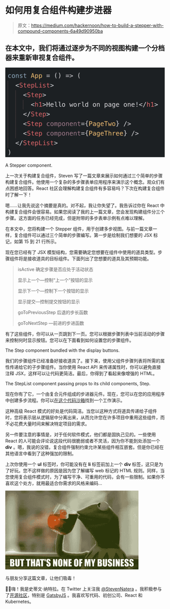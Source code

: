 # 如何用复合组件构建步进器

> 原文：<https://medium.com/hackernoon/how-to-build-a-stepper-with-compound-components-6a49d90950ba>

## 在本文中，我们将通过逐步为不同的视图构建一个分档器来重新审视复合组件。

![](img/71cf815bbae2750266034a7d8a81bc1c.png)

A Stepper component.

上一次关于构建复合组件，Steven 写了一篇文章来展示如何通过三个简单的步骤构建复合组件。他使用一个复杂的多步骤表单应用程序来演示这个概念。观众们有点困惑地回答。React 社区会理解构建复合组件有多容易吗？下次在构建复合组件时了解一下！

嗯……让我先说这个摘要是真的。对不起，我让你失望了。我告诉过你在 React 中构建复合组件会很容易。如果您阅读了我的上一篇文章，您会发现构建组件分三个步骤。这方面的任务已经完成，但是附带的多步表单示例有点难以理解。

在本文中，您将构建一个 Stepper 组件，用于创建多步视图。与前一篇文章一样，复合组件可以通过三个简单的步骤编写。第一步是绘制我们想要的 JSX 标记，如第 15 到 21 行所示。

现在您已经有了 JSX 模型结构，您需要确定您想要在组件中使用的道具类型。步骤组件将是接收道具的目标组件。下面列出了您想要的道具及其预期功能。

> isActive 确定步骤是否应处于活动状态
> 
> 显示上一个—控制“上一个”按钮的显示
> 
> 显示下一个—控制下一个按钮的显示
> 
> 显示提交—控制提交按钮的显示
> 
> goToPreviousStep 后退的步长函数
> 
> goToNextStep —前进的步进函数

有了这些组件，你可以从一页跳到下一页。您可以根据步骤列表中当前活动的步骤来控制何时显示按钮。您可以在下面看到如何设置您的步骤组件。

The Step component bundled with the display buttons.

我们的步骤组件已经准备好接收道具了。接下来，使用父组件步骤列表将所需的属性传递给它的子步骤组件。当你使用 React API 来传递属性时，你可以避免直接注释 JSX，这样可以让代码更简洁。最后，你得到了看起来像增强的 HTML。

The StepList component passing props to its child components, Step.

现在你有了它，一个由复合元件组成的步进器元件。现在，您可以在您的应用程序中创建多步流程。你可以[在这个代码沙箱](https://codesandbox.io/s/qxxo7690nj)找到一个工作演示。

这种高级 React 模式的好处是代码简洁。当您以这种方式将道具传递给子组件时，您将表示层从逻辑层中分离出来，从而允许您在许多项目中重用这些组件，而不必花费大量时间来解决特定项目的需求。

另一件要注意的事情是，对于任何软件模式，他们都是固执己见的。一些使用 React 的人可能会评论说这段代码很脆弱或者不灵活，因为你不能到处添加一个 **div** 。嗯，我说的没错，复合组件强制约束允许某些组件相互嵌套。但是你已经在其他语言中看到了这种强加的限制。

上次你使用一个 **ul** 标签时，你可能没有在 **li** 标签前加上一个 **div** 标签，这只是为了好玩。您不这样做的原因是因为您了解编写 web 标记的 HTML 规则。同样，当您使用复合组件模式时，为了编写干净、可重用的代码，会有一些限制。如果你不喜欢这个处方，就用最适合你需求的风格来编码…

![](img/58d1b4750b395391906e623657d47a24.png)

与朋友分享这篇文章，让他们吸毒！

👋🏽嗨！我是史蒂文·纳特拉。在 Twitter 上关注我 [@StevenNatera](https://twitter.com/stevennatera) 。我积极参与了[开源社区](https://github.com/nodox)，特别是 [GatsbyJS](https://www.gatsbyjs.org/contributors/steven-natera) 。我喜欢写代码、初创公司、React 和 Kubernetes。